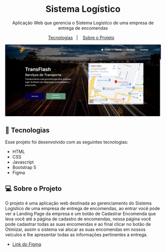 <h1 align="center"> Sistema Logístico </h1>

<p align="center">
  Aplicação Web que gerencia o Sistema Logístico de uma empresa de entrega de encomendas<br/>
</p>

<p align="center">
  <a href="#-tecnologias">Tecnologias</a>&nbsp;&nbsp;&nbsp;|&nbsp;&nbsp;&nbsp;
  <a href="#-sobre-o-projeto">Sobre o Projeto</a>&nbsp;&nbsp;&nbsp;
</p>

<p align="center">
  <img alt="imagem do site pronto no vercel" src="./assets/TransFlex.png">
</p>

## 🚀 Tecnologias

Esse projeto foi desenvolvido com as seguintes tecnologias:

- HTML
- CSS
- Javascript
- Bootstrap 5
- Figma

## 💻 Sobre o Projeto

O projeto é uma aplicação web destinada ao gerenciamento do Sistema Logístico de uma empresa de entrega de encomendas, ao entrar você pode ver a Landing Page da empresa e um botão de Cadastrar Encomenda que leva você até a página de cadastro de encomendas, nessa página você pode cadastrar todas as suas encomendas e ao final clicar no botão de Otimizar, assim o sistema vai alocar as suas encomendas em nossos veículos e lhe apresentar todas as informações pertinentes a entrega.

- <a href="https://www.figma.com/file/7W64NlVFqwFvUbbbPWppYF/TransFlash?type=design&node-id=6%3A54&mode=design&t=ds2lcnOts3jSqiku-1">Link do Figma</a>
